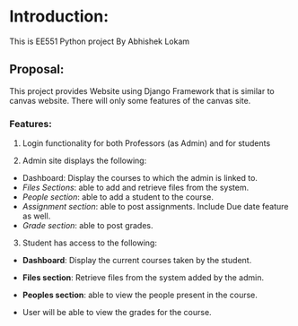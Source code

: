 # Introduction:

This is EE551 Python project By Abhishek Lokam

## Proposal:

This project provides Website using Django Framework that is similar to canvas website. There will only some features of the
canvas site.

### Features:

1. Login functionality for both Professors (as Admin) and for students

2. Admin site displays the following:

  * Dashboard: Display the courses to which the admin is linked to.
  * <i>Files Sections</i>: able to add and retrieve files from the system.
  * <i>People section</i>: able to add a student to the course.
  * <i>Assignment section</i>: able to post assignments. Include Due date
      feature as well.
  * <i>Grade section</i>: able to post grades. 

3. Student has access to the following: 

  * __Dashboard__: Display the current courses taken by the student.

  * __Files section__:  Retrieve files from the system added by the
      admin.

  * __Peoples section__: able to view the people present in the course.

  * User will be able to view the grades for the course.

